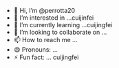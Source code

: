 - 👋 Hi, I’m @perrotta20
- 👀 I’m interested in ...cuijinfei
- 🌱 I’m currently learning ...cuijingfei
- 💞️ I’m looking to collaborate on ...
- 📫 How to reach me ...
- 😄 Pronouns: ...
- ⚡ Fun fact: ... cuijingfei

<!---
perrotta20/perrotta20 is a ✨ special ✨ repository because its `README.md` (this file) appears on your GitHub profile.
You can click the Preview link to take a look at your changes.
--->
